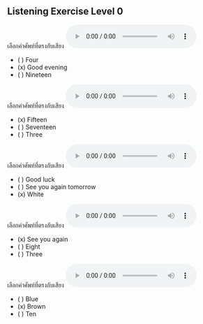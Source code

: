 ## Listening Exercise Level 0

เลือกคำศัพท์ที่ตรงกับเสียง  ![](/media/audio/good&#x20;evening.mp3) 
 - ( ) Four
 - (x) Good evening
 - ( ) Nineteen


เลือกคำศัพท์ที่ตรงกับเสียง  ![](/media/audio/fifteen.mp3) 
 - (x) Fifteen
 - ( ) Seventeen
 - ( ) Three


เลือกคำศัพท์ที่ตรงกับเสียง  ![](/media/audio/white.mp3) 
 - ( ) Good luck
 - ( ) See you again tomorrow
 - (x) White


เลือกคำศัพท์ที่ตรงกับเสียง  ![](/media/audio/See&#x20;you&#x20;again.mp3) 
 - (x) See you again
 - ( ) Eight
 - ( ) Three


เลือกคำศัพท์ที่ตรงกับเสียง  ![](/media/audio/brown.mp3) 
 - ( ) Blue
 - (x) Brown
 - ( ) Ten

